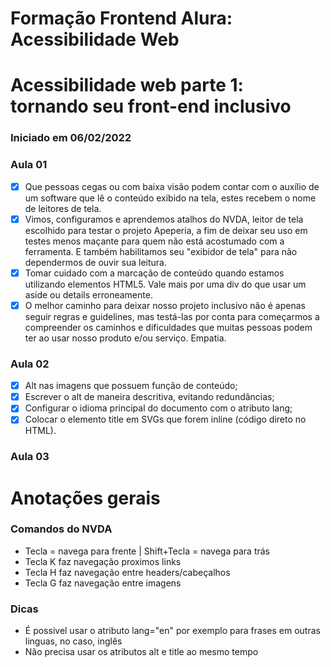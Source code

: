 # Formação Frontend Alura: Acessibilidade Web

# Acessibilidade web parte 1: tornando seu front-end inclusivo
### Iniciado em 06/02/2022

### Aula 01
- [x] Que pessoas cegas ou com baixa visão podem contar com o auxílio de um software que lê o conteúdo exibido na tela, estes recebem o nome de leitores de tela.
- [x] Vimos, configuramos e aprendemos atalhos do NVDA, leitor de tela escolhido para testar o projeto Apeperia, a fim de deixar seu uso em testes menos maçante para quem não está acostumado com a ferramenta. E também habilitamos seu "exibidor de tela" para não dependermos de ouvir sua leitura.
- [x] Tomar cuidado com a marcação de conteúdo quando estamos utilizando elementos HTML5. Vale mais por uma div do que usar um aside ou details erroneamente.
- [x] O melhor caminho para deixar nosso projeto inclusivo não é apenas seguir regras e guidelines, mas testá-las por conta para começarmos a compreender os caminhos e dificuldades que muitas pessoas podem ter ao usar nosso produto e/ou serviço. Empatia.

### Aula 02
- [x] Alt nas imagens que possuem função de conteúdo;
- [x] Escrever o alt de maneira descritiva, evitando redundâncias;
- [x] Configurar o idioma principal do documento com o atributo lang;
- [x] Colocar o elemento title em SVGs que forem inline (código direto no HTML).

### Aula 03

# Anotações gerais 

### Comandos do NVDA
- Tecla = navega para frente | Shift+Tecla = navega para trás
- Tecla K faz navegação proximos links
- Tecla H faz navegação entre headers/cabeçalhos
- Tecla G faz navegação entre imagens

### Dicas
- É possivel usar o atributo lang="en" por exemplo para frases em outras linguas, no caso, inglês
- Não precisa usar os atributos alt e title ao mesmo tempo
